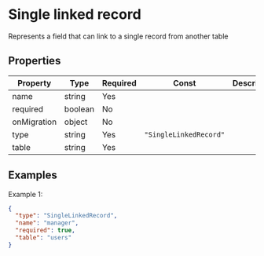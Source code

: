 # Single linked record

Represents a field that can link to a single record from another table

## Properties

| Property    | Type    | Required | Const                  | Description |
| ----------- | ------- | -------- | ---------------------- | ----------- |
| name        | string  | Yes      |                        |             |
| required    | boolean | No       |                        |             |
| onMigration | object  | No       |                        |             |
| type        | string  | Yes      | `"SingleLinkedRecord"` |             |
| table       | string  | Yes      |                        |             |

## Examples

Example 1:

```json
{
  "type": "SingleLinkedRecord",
  "name": "manager",
  "required": true,
  "table": "users"
}
```
